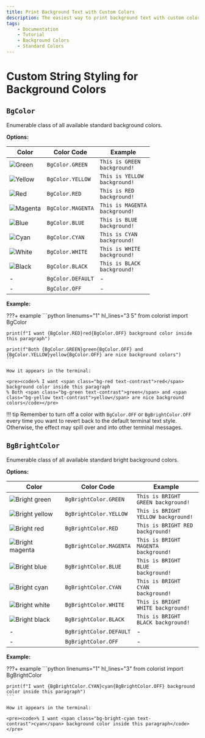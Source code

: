 ```yaml
---
title: Print Background Text with Custom Colors
description: The easiest way to print background text with custom colors in terminal output using Colorist for Python. This documentation includes color maps and code examples.
tags:
    - Documentation
    - Tutorial
    - Background Colors
    - Standard Colors
---
```


# Custom String Styling for Background Colors
## `BgColor`
Enumerable class of all available standard background colors.

**Options:**

| Color                                                    | Color Code        | Example                                                                                |
| -------------------------------------------------------- | ----------------- | -------------------------------------------------------------------------------------- |
| ![Green](../../assets/images/colors/green_16x16.png)     | `BgColor.GREEN`   | <code><span class="bg-green text-contrast">This is GREEN background!</span></code>     |
| ![Yellow](../../assets/images/colors/yellow_16x16.png)   | `BgColor.YELLOW`  | <code><span class="bg-yellow text-contrast">This is YELLOW background!</span></code>   |
| ![Red](../../assets/images/colors/red_16x16.png)         | `BgColor.RED`     | <code><span class="bg-red text-contrast">This is RED background!</span></code>         |
| ![Magenta](../../assets/images/colors/magenta_16x16.png) | `BgColor.MAGENTA` | <code><span class="bg-magenta text-contrast">This is MAGENTA background!</span></code> |
| ![Blue](../../assets/images/colors/blue_16x16.png)       | `BgColor.BLUE`    | <code><span class="bg-blue text-contrast">This is BLUE background!</span></code>       |
| ![Cyan](../../assets/images/colors/cyan_16x16.png)       | `BgColor.CYAN`    | <code><span class="bg-cyan text-contrast">This is CYAN background!</span></code>       |
| ![White](../../assets/images/colors/white_16x16.png)     | `BgColor.WHITE`   | <code><span class="bg-white text-contrast">This is WHITE background!</span></code>     |
| ![Black](../../assets/images/colors/black_16x16.png)     | `BgColor.BLACK`   | <code><span class="bg-black text-contrast">This is BLACK background!</span></code>     |
| -                                                        | `BgColor.DEFAULT` | -                                                                                      |
| -                                                        | `BgColor.OFF`     | -                                                                                      |

**Example:**

???+ example
    ```python linenums="1" hl_lines="3 5"
    from colorist import BgColor

    print(f"I want {BgColor.RED}red{BgColor.OFF} background color inside this paragraph")

    print(f"Both {BgColor.GREEN}green{BgColor.OFF} and {BgColor.YELLOW}yellow{BgColor.OFF} are nice background colors")
    ```

    How it appears in the terminal:

    <pre><code>% I want <span class="bg-red text-contrast">red</span> background color inside this paragraph
    % Both <span class="bg-green text-contrast">green</span> and <span class="bg-yellow text-contrast">yellow</span> are nice background colors</code></pre>

!!! tip
    Remember to turn off a color with `BgColor.OFF` or `BgBrightColor.OFF` every time you want to revert back to the default terminal text style. Otherwise, the effect may spill over and into other terminal messages.

## `BgBrightColor`
Enumerable class of all available standard bright background colors.

**Options:**

| Color                                                                  | Color Code              | Example                                                                                              |
| ---------------------------------------------------------------------- | ----------------------- | ---------------------------------------------------------------------------------------------------- |
| ![Bright green](../../assets/images/colors/bright_green_16x16.png)     | `BgBrightColor.GREEN`   | <code><span class="bg-bright-green text-contrast">This is BRIGHT GREEN background!</span></code>     |
| ![Bright yellow](../../assets/images/colors/bright_yellow_16x16.png)   | `BgBrightColor.YELLOW`  | <code><span class="bg-bright-yellow text-contrast">This is BRIGHT YELLOW background!</span></code>   |
| ![Bright red](../../assets/images/colors/bright_red_16x16.png)         | `BgBrightColor.RED`     | <code><span class="bg-bright-red text-contrast">This is BRIGHT RED background!</span></code>         |
| ![Bright magenta](../../assets/images/colors/bright_magenta_16x16.png) | `BgBrightColor.MAGENTA` | <code><span class="bg-bright-magenta text-contrast">This is BRIGHT MAGENTA background!</span></code> |
| ![Bright blue](../../assets/images/colors/bright_blue_16x16.png)       | `BgBrightColor.BLUE`    | <code><span class="bg-bright-blue text-contrast">This is BRIGHT BLUE background!</span></code>       |
| ![Bright cyan](../../assets/images/colors/bright_cyan_16x16.png)       | `BgBrightColor.CYAN`    | <code><span class="bg-bright-cyan text-contrast">This is BRIGHT CYAN background!</span></code>       |
| ![Bright white](../../assets/images/colors/bright_white_16x16.png)     | `BgBrightColor.WHITE`   | <code><span class="bg-bright-white text-contrast">This is BRIGHT WHITE background!</span></code>     |
| ![Bright black](../../assets/images/colors/bright_black_16x16.png)     | `BgBrightColor.BLACK`   | <code><span class="bg-bright-black text-contrast">This is BRIGHT BLACK background!</span></code>     |
| -                                                                      | `BgBrightColor.DEFAULT` | -                                                                                                    |
| -                                                                      | `BgBrightColor.OFF`     | -                                                                                                    |

**Example:**

???+ example
    ```python linenums="1" hl_lines="3"
    from colorist import BgBrightColor

    print(f"I want {BgBrightColor.CYAN}cyan{BgBrightColor.OFF} background color inside this paragraph")
    ```

    How it appears in the terminal:

    <pre><code>% I want <span class="bg-bright-cyan text-contrast">cyan</span> background color inside this paragraph</code></pre>
